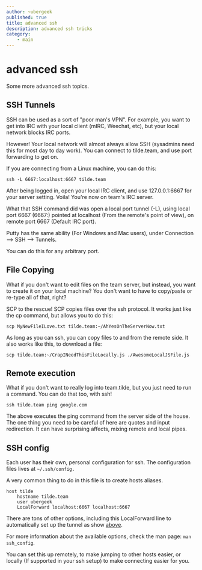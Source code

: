```yaml
---
author: ~ubergeek
published: true
title: advanced ssh
description: advanced ssh tricks
category: 
    - main
---
```


# advanced ssh

Some more advanced ssh topics.

## SSH Tunnels

SSH can be used as a sort of "poor man's VPN". For example, you want to get into IRC with your local client (mIRC, Weechat, etc), but your local network blocks IRC ports.

However! Your local network will almost always allow SSH (sysadmins need this for most day to day work). You can connect to tilde.team, and use port forwarding to get on.

If you are connecting from a Linux machine, you can do this:
```
ssh -L 6667:localhost:6667 tilde.team
```

After being logged in, open your local IRC client, and use 127.0.0.1:6667 for your server setting. Voila! You're now on team's IRC server.

What that SSH command did was open a local port tunnel (-L), using local port 6667 (6667:) pointed at localhost (From the remote's point of view), on remote port 6667 (Default IRC port).

Putty has the same ability (For Windows and Mac users), under Connection --> SSH --> Tunnels.

You can do this for any arbitrary port.

## File Copying

What if you don't want to edit files on the team server, but instead, you want to create it on your local machine? You don't want to have to copy/paste or re-type all of that, right?

SCP to the rescue! SCP copies files over the ssh protocol. It works just like the cp command, but allows you to do this:

`scp MyNewFileILove.txt tilde.team:~/AhYesOnTheServerNow.txt`

As long as you can ssh, you can copy files to and from the remote side. It also works like this, to download a file:

`scp tilde.team:~/CrapINeedThisFileLocally.js ./AwesomeLocalJSFile.js`

## Remote execution

What if you don't want to really log into team.tilde, but you just need to run a command. You can do that too, with ssh!

`ssh tilde.team ping google.com`

The above executes the ping command from the server side of the house. The one thing you need to be careful of here are quotes and input redirection. It can have surprising affects, mixing remote and local pipes.

## SSH config
Each user has their own, personal configuration for ssh. The configuration files lives at `~/.ssh/config.`

A very common thing to do in this file is to create hosts aliases.

```
host tilde
	hostname tilde.team
	user ubergeek
    LocalForward localhost:6667 localhost:6667
```

There are tons of other options, including this LocalForward line to automatically set up the tunnel as show [above](#ssh-tunnels).

For more information about the available options, check the man page: `man ssh_config`.

You can set this up remotely, to make jumping to other hosts easier, or locally (If supported in your ssh setup) to make connecting easier for you.
